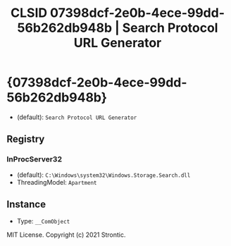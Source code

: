﻿---
title: "CLSID 07398dcf-2e0b-4ece-99dd-56b262db948b | Search Protocol URL Generator"
excerpt: What is COM-Object CLSID 07398dcf-2e0b-4ece-99dd-56b262db948b?
---

# {07398dcf-2e0b-4ece-99dd-56b262db948b}

* (default): `Search Protocol URL Generator`

## Registry


### InProcServer32

* (default): `C:\Windows\system32\Windows.Storage.Search.dll`
* ThreadingModel: `Apartment`

## Instance

* Type: `__ComObject`

MIT License. Copyright (c) 2021 Strontic.


